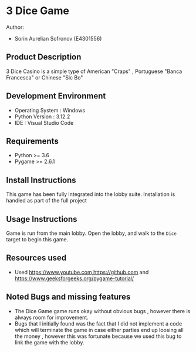 3 Dice Game
===========

Author: 
- Sorin Aurelian Sofronov (E4301556)

Product Description
-------------------

3 Dice Casino is a simple type of American "Craps" , Portuguese "Banca Francesca" or Chinese "Sic Bo"

Development Environment
-----------------------

- Operating System : Windows 
- Python Version : 3.12.2
- IDE : Visual Studio Code

Requirements
------------

- Python >= 3.6
- Pygame >= 2.6.1

Install Instructions
--------------------

This game has been fully integrated into the lobby suite.
Installation is handled as part of the full project

Usage Instructions
------------------

Game is run from the main lobby. 
Open the lobby, and walk to the `Dice` target to begin this game.

Resources used
--------------

- Used https://www.youtube.com,https://github.com and  https://www.geeksforgeeks.org/pygame-tutorial/  
  
 
Noted Bugs and missing features
-------------------------------

- The Dice Game game runs okay without obvious bugs , however there is always room for improvement.
- Bugs that I initially found was the fact that I did not implement a code which will terminate the game in case either parties end up loosing all the money , however this was fortunate because we used this bug to link the game with the lobby.

